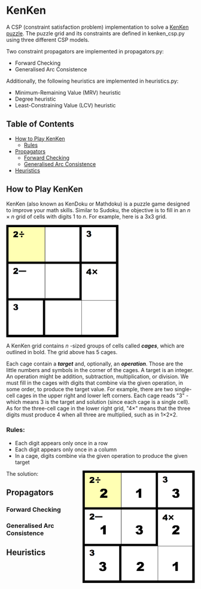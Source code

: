 # KenKen
A CSP (constraint satisfaction problem) implementation to solve a [KenKen puzzle](https://www.kenkenpuzzle.com).
The puzzle grid and its constraints are defined in kenken_csp.py using three different CSP models. 

Two constraint propagators are implemented in propagators.py:
* Forward Checking
* Generalised Arc Consistence

Additionally, the following heuristics are implemented in heuristics.py:
* Minimum-Remaining Value (MRV) heuristic
* Degree heuristic
* Least-Constraining Value (LCV) heuristic


## Table of Contents
* [How to Play KenKen](https://github.com/thiadeliria/KenKen#how-to-play-kenken)
    * [Rules](https://github.com/thiadeliria/KenKen#rules)
* [Propagators](https://github.com/thiadeliria/KenKen#propagators)
    * [Forward Checking](https://github.com/thiadeliria/KenKen#forward-checking)
    * [Generalised Arc Consistence](https://github.com/thiadeliria/KenKen#generalised-arc-consistence)
* [Heuristics](https://github.com/thiadeliria/KenKen#heuristics)
        
## How to Play KenKen
KenKen (also known as KenDoku or Mathdoku) is a puzzle game designed to improve your math skills. Similar to Sudoku, the objective is to fill in an *n* × *n* grid of cells with digits 1 to *n*. For example, here is a 3x3 grid.

<img align="center" src="https://github.com/thiadeliria/KenKen/blob/master/images/example.png" width="300" />

A KenKen grid contains *n* -sized groups of cells called ***cages***, which are outlined in bold. The grid above has 5 cages.

Each cage contain a ***target*** and, optionally, an ***operation***. Those are the little numbers and symbols in the corner of the cages. A target is an integer. An operation might be addition, subtraction, multiplication, or division. We must fill in the cages with digits that combine via the given operation, in some order, to produce the target value. For example, there are two single-cell cages in the upper right and lower left corners. Each cage reads "3" - which means 3 is the target and solution (since each cage is a single cell). As for the three-cell cage in the lower right grid, "4×" means that the three digits must produce 4 when all three are multiplied, such as in 1×2×2.

### Rules:
* Each digit appears only once in a row
* Each digit appears only once in a column
* In a cage, digits combine via the given operation to produce the given target

The solution:
<img align="right" src="https://github.com/thiadeliria/KenKen/blob/master/images/example_sol.png" width="300" />

## Propagators

### Forward Checking

### Generalised Arc Consistence

## Heuristics
